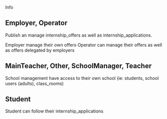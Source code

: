 Info

## Employer, Operator
Publish an manage internship_offers as well as internship_applications.

Employer manage their own offers
Operator can manage their offers as well as offers delegated by employers

## MainTeacher, Other, SchoolManager, Teacher
School management have access to their own school (ie: students, school users (adults), class_rooms)

## Student
Student can follow their internship_applications
